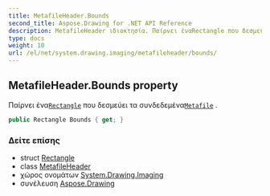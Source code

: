 ```yaml
---
title: MetafileHeader.Bounds
second_title: Aspose.Drawing for .NET API Reference
description: MetafileHeader ιδιοκτησία. Παίρνει έναRectangle που δεσμεύει τα συνδεδεμέναMetafile .
type: docs
weight: 10
url: /el/net/system.drawing.imaging/metafileheader/bounds/
---
```

## MetafileHeader.Bounds property

Παίρνει ένα[`Rectangle`](../../../system.drawing/rectangle/) που δεσμεύει τα συνδεδεμένα[`Metafile`](../../metafile/) .

```csharp
public Rectangle Bounds { get; }
```

### Δείτε επίσης

* struct [Rectangle](../../../system.drawing/rectangle/)
* class [MetafileHeader](../)
* χώρος ονομάτων [System.Drawing.Imaging](../../metafileheader/)
* συνέλευση [Aspose.Drawing](../../../)


